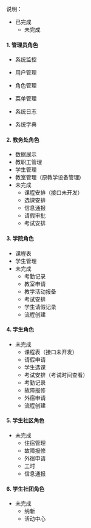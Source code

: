 说明：

- 已完成
  - 未完成

#### 1. 管理员角色 

- 系统监控

- 用户管理

- 角色管理

- 菜单管理

- 系统日志

- 系统字典

#### 2. 教务处角色

- 数据展示
- 教职工管理
- 学生管理
- 教室管理（原教学设备管理)
- 未完成
  - 课程安排（接口未开发）
  - 选课安排
  - 信息通报
  - 请假审批
  - 考试安排

#### 3. 学院角色

- 课程表
- 学生管理
- 未完成
  - 考勤记录
  - 教室申请
  - 教学活动报备
  - 考试安排
  - 学生请假记录
  - 流程创建

#### 4. 学生角色

- 未完成
  - 课程表（接口未开发）
  - 请假申请
  - 学生选课
  - 考试安排（考试时间查看）
  - 考勤记录
  - 故障报修
  - 外宿申请
  - 流程创建

#### 5. 学生社区角色

- 未完成
  - 住宿管理
  - 故障报修
  - 外宿申请
  - 工时
  - 信息通报

#### 6. 学生社团角色

- 未完成
  - 纳新
  - 活动中心